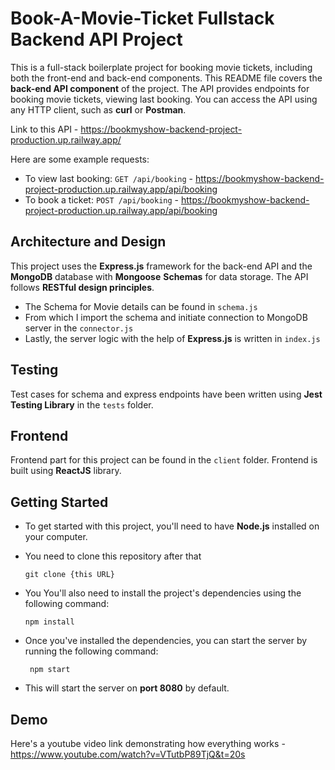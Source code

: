 # Book-A-Movie-Ticket Fullstack Backend API Project
This is a full-stack boilerplate project for booking movie tickets, including both the front-end and back-end components. This README file covers the **back-end API component** of the project.
The API provides endpoints for booking movie tickets, viewing last booking. You can access the API using any HTTP client, such as **curl** or **Postman**.

Link to this API - https://bookmyshow-backend-project-production.up.railway.app/

Here are some example requests:

- To view last booking: `GET /api/booking` - https://bookmyshow-backend-project-production.up.railway.app/api/booking
- To book a ticket: `POST /api/booking` - https://bookmyshow-backend-project-production.up.railway.app/api/booking

## Architecture and Design

This project uses the **Express.js** framework for the back-end API and the **MongoDB** database with **Mongoose** **Schemas** for data storage. The API follows **RESTful design principles**.

- The Schema for Movie details can be found in `schema.js`
- From which I import the schema and initiate connection to MongoDB server in the `connector.js`
- Lastly, the server logic with the help of **Express.js** is written in `index.js`

## Testing 

Test cases for schema and express endpoints have been written using **Jest Testing Library** in the `tests` folder.

## Frontend 
Frontend part for this project can be found in the `client` folder. Frontend is built using **ReactJS** library.

## Getting Started 
- To get started with this project, you'll need to have **Node.js** installed on your computer. 
- You need to clone this repository after that

      git clone {this URL}

- You You'll also need to install the project's dependencies using the following command:

      npm install

- Once you've installed the dependencies, you can start the server by running the following command:

       npm start

- This will start the server on **port 8080** by default. 

## Demo 
Here's a youtube video link demonstrating how everything works - https://www.youtube.com/watch?v=VTutbP89TjQ&t=20s  
